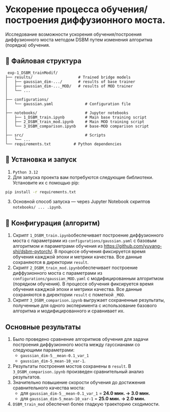 # Ускорение процесса обучения/построения диффузионного моста.


Исследование возможности ускорения обучения/построения диффузионного моста методом DSBM путем изменения алгоритма (порядка) обучения.


## 📁 Файловая структура

```  
 exp-1_DSBM_trainModif/
├── results/                    # Trained bridge models
│   ├── gaussian_dim-.../       # results of base trainer
│   ├── gaussian_dim-..._MOD/   # results of MOD trainer
│   └── ...
│    
├── configurations/             
│   └── gaussian.yaml              # Configuration file
│    
├── notebooks/                     # Jupyter notebooks
│   ├── 1_DSBM_train.ipynb         # Main base training script
│   ├── 2_DSBM_train_mod.ipynb     # Main MOD training script
│   └── 3_DSBM_comparison.ipynb    # base-MOD comparison script
│    
├── src/                           # Scripts
│   └── ...
└── requirements.txt          # Python dependencies
```  

## 🎯 Установка и запуск
1. `Python 3.12`
1. Для запуска проекта вам потребуются следующие библиотеки. Установите их с помощью pip:
```bash  
pip install -r requirements.txt   
```

3. Основной способ запуска — через Jupyter Notebook скриптов `notebooks/ ... .ipynb`.

## 🔧 Конфигурация (алгоритм)

1. Скрипт `1_DSBM_train.ipynb`обеспечивает построение диффузионного моста с параметрами из `configurations/gaussian.yaml` с базовым алгоритмом и параметрами обучения из https://github.com/yuyang-shi/dsbm-pytorch/. В процессе обучения фиксируется время обучения кажджой эпохи и метрики качества. Все данные сохраняются в директории `result`.
2. Скрипт `2_DSBM_train_mod.ipynb`обеспечивает построение диффузионного моста с параметрами из `configurations/gaussian_MOD.yaml` с модифицированным алгоритмом (порядком обучения). В процессе обучения фиксируется время обучения кажджой эпохи и метрики качества. Все данные сохраняются в директории `result` с пометкой `_MOD`.
3. Скрипт `3_DSBM_comparison.ipynb` выгружает сохраненные результаты, полученные для одного эксперимента с использование базового алгоритма и модифицированного и сравнивает их.

## Основные результаты

1. Было проведено сравнение алгоритмов обучения для задачи построения диффузионного моста между гауссианами со следующими параметрами:
    - `gaussian_dim-5__mean-0.1_var_1`
    - `gaussian_dim-5_mean-10_var-1`.
2. Результаты построения мостов сохранены в `result`. В `3_DSBM_comparison.ipynb` произведен сравнительный анализ результатов.
3. Значительно повышение скорости обучения до достижения сравнительного качества моста:
    - для `gaussian_dim-5__mean-0.1_var_1` = **24.0  мин. -> 3.0  мин.**
    - для `gaussian_dim-5_mean-10_var-1` = **25.0  мин. -> 2.0  мин.**
4. `DSBM_train_mod` обеспечил более гладкую траекторию сходимости.